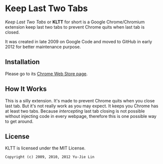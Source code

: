 Keep Last Two Tabs
==================

*Keep Last Two Tabs* or **KLTT** for short is a Google Chrome/Chromium extension keep last two tabs to prevent Chrome quits when last tab is closed.

It was created in late 2009 on Google Code and moved to GitHub in early 2012 for better maintenance purpose.

## Installation

Please go to its [Chrome Web Store page][webstore].

[webstore]: https://chrome.google.com/webstore/detail/fcnmaiiahjldikaollhjobhchdbhfhgf

## How It Works

This is a silly extension. It's made to prevent Chrome quits when you close last tab. But it's not really work as you may expect. It keeps you Chrome has at least two tabs. Because *intercepting* last tab closing is not possible without injecting code in every webpage, therefore this is one possible way to get around.

## License

KLTT is licensed under the MIT License.

    Copyright (c) 2009, 2010, 2012 Yu-Jie Lin
